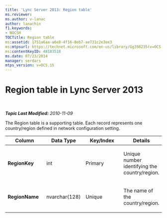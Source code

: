 ```yaml
---
title: 'Lync Server 2013: Region table'
ms.reviewer: 
ms.author: v-lanac
author: lanachin
f1.keywords:
- NOCSH
TOCTitle: Region table
ms:assetid: 1751a6aa-a6e8-4f16-8eb7-ae731c2e3ee3
ms:mtpsurl: https://technet.microsoft.com/en-us/library/Gg398235(v=OCS.15)
ms:contentKeyID: 48183518
ms.date: 07/23/2014
manager: serdars
mtps_version: v=OCS.15
---
```


<div data-xmlns="http://www.w3.org/1999/xhtml">

<div class="topic" data-xmlns="http://www.w3.org/1999/xhtml" data-msxsl="urn:schemas-microsoft-com:xslt" data-cs="https://msdn.microsoft.com/">

<div data-asp="https://msdn2.microsoft.com/asp">

# Region table in Lync Server 2013

</div>

<div id="mainSection">

<div id="mainBody">

<span> </span>

_**Topic Last Modified:** 2010-11-09_

The Region table is a supporting table. Each record represents one country/region defined in network configuration setting.


<table>
<colgroup>
<col style="width: 25%" />
<col style="width: 25%" />
<col style="width: 25%" />
<col style="width: 25%" />
</colgroup>
<thead>
<tr class="header">
<th><strong>Column</strong></th>
<th><strong>Data Type</strong></th>
<th><strong>Key/Index</strong></th>
<th><strong>Details</strong></th>
</tr>
</thead>
<tbody>
<tr class="odd">
<td><p><strong>RegionKey</strong></p></td>
<td><p>int</p></td>
<td><p>Primary</p></td>
<td><p>Unique number identifying the country/region.</p></td>
</tr>
<tr class="even">
<td><p><strong>RegionName</strong></p></td>
<td><p>nvarchar(128)</p></td>
<td><p>Unique</p></td>
<td><p>The name of the country/region.</p></td>
</tr>
</tbody>
</table>


</div>

<span> </span>

</div>

</div>

</div>


